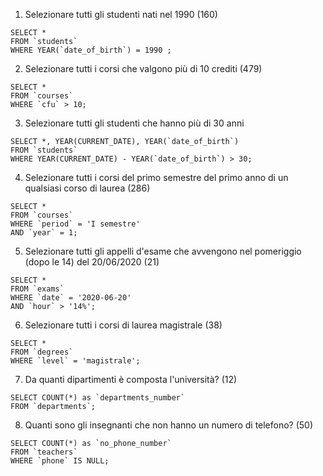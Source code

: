 1. Selezionare tutti gli studenti nati nel 1990 (160)

``` MYSQL
SELECT *
FROM `students`
WHERE YEAR(`date_of_birth`) = 1990 ;

```
2. Selezionare tutti i corsi che valgono più di 10 crediti (479)

``` MYSQL
SELECT *
FROM `courses`
WHERE `cfu` > 10;

```


3. Selezionare tutti gli studenti che hanno più di 30 anni

``` MYSQL
SELECT *, YEAR(CURRENT_DATE), YEAR(`date_of_birth`)
FROM `students`
WHERE YEAR(CURRENT_DATE) - YEAR(`date_of_birth`) > 30;

```


4. Selezionare tutti i corsi del primo semestre del primo anno di un qualsiasi corso di
laurea (286)

``` MYSQL
SELECT * 
FROM `courses`
WHERE `period` = 'I semestre'
AND `year` = 1;

```

5. Selezionare tutti gli appelli d'esame che avvengono nel pomeriggio (dopo le 14) del
20/06/2020 (21)

``` MYSQL
SELECT * 
FROM `exams`
WHERE `date` = '2020-06-20'
AND `hour` > '14%';

```

6. Selezionare tutti i corsi di laurea magistrale (38)

``` MYSQL
SELECT * 
FROM `degrees`
WHERE `level` = 'magistrale';

```

7. Da quanti dipartimenti è composta l'università? (12)

``` MYSQL
SELECT COUNT(*) as `departments_number` 
FROM `departments`;

```

8. Quanti sono gli insegnanti che non hanno un numero di telefono? (50)

``` MYSQL
SELECT COUNT(*) as `no_phone_number` 
FROM `teachers`
WHERE `phone` IS NULL;

```